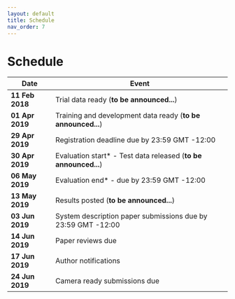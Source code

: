 ```yaml
---
layout: default
title: Schedule
nav_order: 7
---
```


# Schedule

|Date|Event|
|---|---|
| **11 Feb 2018** | Trial data ready (**to be announced...**)|
| **01 Apr 2019** | Training and development data ready (**to be announced...**)|
| **29 Apr 2019** | Registration deadline due by 23:59 GMT -12:00 |
| **30 Apr 2019** | Evaluation start* - Test data released (**to be announced...**)|
| **06 May 2019** | Evaluation end* - due by 23:59 GMT -12:00 |
| **13 May 2019** | Results posted (**to be announced...**)|
| **03 Jun 2019** | System description paper submissions due by 23:59 GMT -12:00 |
| **14 Jun 2019** | Paper reviews due |
| **17 Jun 2019** | Author notifications |
| **24 Jun 2019** | Camera ready submissions due |
